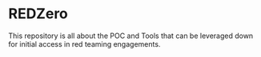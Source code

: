 # REDZero
This repository is all about the POC and Tools that can be leveraged down for initial access in red teaming engagements.
